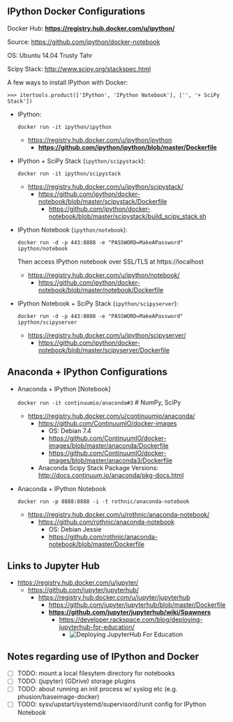 ## IPython Docker Configurations

 Docker Hub: **https://registry.hub.docker.com/u/ipython/**

 Source: https://github.com/ipython/docker-notebook

 OS: Ubuntu 14.04 Trusty Tahr

 Scipy Stack: http://www.scipy.org/stackspec.html

A few ways to install IPython with Docker:

    >>> itertools.product(['IPython', 'IPython Notebook'], ['', '+ SciPy Stack'])


* IPython:

  ``docker run -it ipython/ipython``

  * https://registry.hub.docker.com/u/ipython/ipython
    * **https://github.com/ipython/ipython/blob/master/Dockerfile**

* IPython + SciPy Stack (``ipython/scipystack``):

  ``docker run -it ipython/scipystack``

  * https://registry.hub.docker.com/u/ipython/scipystack/
    * https://github.com/ipython/docker-notebook/blob/master/scipystack/Dockerfile
      * https://github.com/ipython/docker-notebook/blob/master/scipystack/build_scipy_stack.sh

* IPython Notebook (``ipython/notebook``):

  ``docker run -d -p 443:8888 -e "PASSWORD=MakeAPassword" ipython/notebook``

  Then access IPython notebook over SSL/TLS at https://localhost
  
  * https://registry.hub.docker.com/u/ipython/notebook/
    * https://github.com/ipython/docker-notebook/blob/master/notebook/Dockerfile
  
* IPython Notebook + SciPy Stack (``ipython/scipyserver``):

  ``docker run -d -p 443:8888 -e "PASSWORD=MakeAPassword" ipython/scipyserver``

  * https://registry.hub.docker.com/u/ipython/scipyserver/
      * https://github.com/ipython/docker-notebook/blob/master/scipyserver/Dockerfile

## Anaconda + IPython Configurations

* Anaconda + IPython [Notebook]

    ``docker run -it continuumio/anaconda#3``  # NumPy, SciPy

  * https://registry.hub.docker.com/u/continuumio/anaconda/
    * https://github.com/ContinuumIO/docker-images
      * OS: Debian 7.4
      * https://github.com/ContinuumIO/docker-images/blob/master/anaconda/Dockerfile
      * https://github.com/ContinuumIO/docker-images/blob/master/anaconda3/Dockerfile
    * Anaconda Scipy Stack Package Versions: http://docs.continuum.io/anaconda/pkg-docs.html

* Anaconda + IPython Notebook

  ``docker run -p 8888:8888 -i -t rothnic/anaconda-notebook``

  * https://registry.hub.docker.com/u/rothnic/anaconda-notebook/
    * https://github.com/rothnic/anaconda-notebook
      * OS: Debian Jessie
      * https://github.com/rothnic/anaconda-notebook/blob/master/Dockerfile

## Links to Jupyter Hub
* https://registry.hub.docker.com/u/jupyter/
  * https://github.com/jupyter/jupyterhub/
    * https://registry.hub.docker.com/u/jupyter/jupyterhub
      * https://github.com/jupyter/jupyterhub/blob/master/Dockerfile
      * **https://github.com/jupyter/jupyterhub/wiki/Spawners**
        * https://developer.rackspace.com/blog/deploying-jupyterhub-for-education/
          * ![Deploying JupyterHub For Education](https://c2a32ff18d23c8f567f0-e44b0df73868b5d567b1e58e01681d15.ssl.cf5.rackcdn.com/2015-03-24-deploying-jupyterhub-for-education/setup-2e74d935ee0c874e66a9b53359493ceb.png)

## Notes regarding use of IPython and Docker
* [ ] TODO: mount a local filesytem directory for notebooks
* [ ] TODO: (jupyter) (GDrive) storage plugins
* [ ] TODO: about running an init process w/ syslog etc (e.g. phusion/baseimage-docker)
* [ ] TODO: sysv/upstart/systemd/supervisord/runit config for IPython Notebook